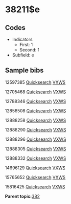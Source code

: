 # 38211$e

## Codes

-   Indicators
    -   First: 1
    -   Second: 1
-   Subfield: e

## Sample bibs

12597385 [Quicksearch](https://search.library.yale.edu/catalog/12597385) [VXWS](http://prodorbis.library.yale.edu:7014/vxws/GetHoldingsService?bibId=12597385)

12705468 [Quicksearch](https://search.library.yale.edu/catalog/12705468) [VXWS](http://prodorbis.library.yale.edu:7014/vxws/GetHoldingsService?bibId=12705468)

12788346 [Quicksearch](https://search.library.yale.edu/catalog/12788346) [VXWS](http://prodorbis.library.yale.edu:7014/vxws/GetHoldingsService?bibId=12788346)

12858508 [Quicksearch](https://search.library.yale.edu/catalog/12858508) [VXWS](http://prodorbis.library.yale.edu:7014/vxws/GetHoldingsService?bibId=12858508)

12888258 [Quicksearch](https://search.library.yale.edu/catalog/12888258) [VXWS](http://prodorbis.library.yale.edu:7014/vxws/GetHoldingsService?bibId=12888258)

12888290 [Quicksearch](https://search.library.yale.edu/catalog/12888290) [VXWS](http://prodorbis.library.yale.edu:7014/vxws/GetHoldingsService?bibId=12888290)

12888296 [Quicksearch](https://search.library.yale.edu/catalog/12888296) [VXWS](http://prodorbis.library.yale.edu:7014/vxws/GetHoldingsService?bibId=12888296)

12888305 [Quicksearch](https://search.library.yale.edu/catalog/12888305) [VXWS](http://prodorbis.library.yale.edu:7014/vxws/GetHoldingsService?bibId=12888305)

12888332 [Quicksearch](https://search.library.yale.edu/catalog/12888332) [VXWS](http://prodorbis.library.yale.edu:7014/vxws/GetHoldingsService?bibId=12888332)

14696129 [Quicksearch](https://search.library.yale.edu/catalog/14696129) [VXWS](http://prodorbis.library.yale.edu:7014/vxws/GetHoldingsService?bibId=14696129)

15765652 [Quicksearch](https://search.library.yale.edu/catalog/15765652) [VXWS](http://prodorbis.library.yale.edu:7014/vxws/GetHoldingsService?bibId=15765652)

15816425 [Quicksearch](https://search.library.yale.edu/catalog/15816425) [VXWS](http://prodorbis.library.yale.edu:7014/vxws/GetHoldingsService?bibId=15816425)

**Parent topic:**[382](../../tags/382/382.md)

